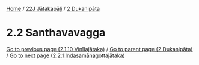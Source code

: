 
[Home](/) / [22J Jātakapāḷi](../../22J.md) / [2 Dukanipāta](../2.md)

# 2.2 Santhavavagga


[Go to previous page (2.1.10 Vinīlajātaka)](2.1/2.1.10.md) / [Go to parent page (2 Dukanipāta)](../2.md) / [Go to next page (2.2.1 Indasamānagottajātaka)](2.2/2.2.1.md)


